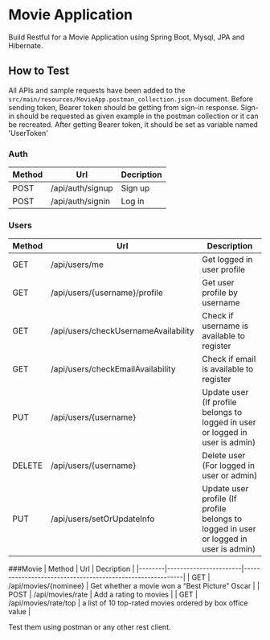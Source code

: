 # Movie Application

Build Restful for a Movie Application using Spring Boot, Mysql, JPA and Hibernate.
## How to Test

All APIs and sample requests have been added to the `src/main/resources/MovieApp.postman_collection.json` document.
Before sending token, Bearer token should be getting from sign-in response. Sign-in should be requested as given example in the postman collection or it can be recreated.
After getting Bearer token, it should be set as variable named 'UserToken'
### Auth

| Method | Url | Decription | 
| ------ | --- | ---------- | 
| POST   | /api/auth/signup | Sign up | 
| POST   | /api/auth/signin | Log in | 

### Users

| Method | Url | Description | 
| ------ | --- | ----------- | 
| GET    | /api/users/me | Get logged in user profile | 
| GET    | /api/users/{username}/profile | Get user profile by username | 
| GET    | /api/users/checkUsernameAvailability | Check if username is available to register | 
| GET    | /api/users/checkEmailAvailability | Check if email is available to register | 
| PUT    | /api/users/{username} | Update user (If profile belongs to logged in user or logged in user is admin) | 
| DELETE | /api/users/{username} | Delete user (For logged in user or admin) |
| PUT    | /api/users/setOrUpdateInfo | Update user profile (If profile belongs to logged in user or logged in user is admin) |

###Movie
| Method | Url                   | Decription                                                | 
|--------|-----------------------|-----------------------------------------------------------| 
| GET    | /api/movies/{nominee} | Get whether a movie won a “Best Picture” Oscar            | 
| POST   | /api/movies/rate      | Add a rating to movies                                    | 
| GET    | /api/movies/rate/top  | a list of 10 top-rated movies ordered by box office value |

Test them using postman or any other rest client.